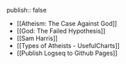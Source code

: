 publish:: false

- [[Atheism: The Case Against God]]
- [[God: The Failed Hypothesis]]
- [[Sam Harris]]
- [[Types of Atheists - UsefulCharts]]
- [[Publish Logseq to Github Pages]]